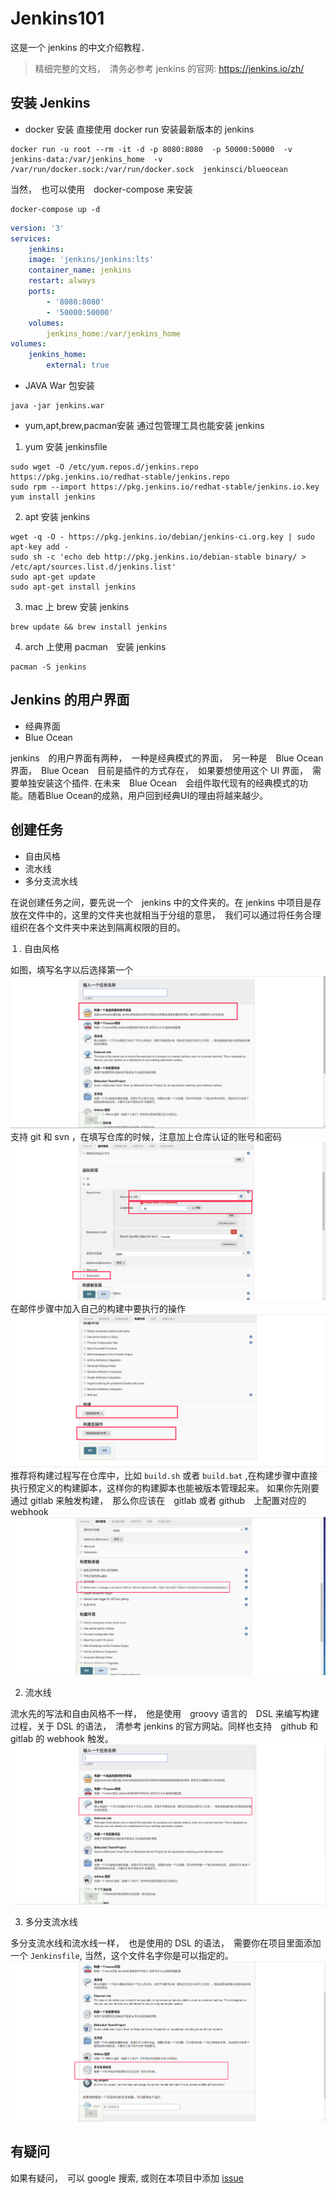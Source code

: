 # Jenkins101
这是一个 jenkins 的中文介绍教程．

> 精细完整的文档，　清务必参考 jenkins 的官网: https://jenkins.io/zh/
## 安装 Jenkins
* docker 安装
直接使用 docker run 安装最新版本的 jenkins
```shell
docker run -u root --rm -it -d -p 8080:8080  -p 50000:50000  -v jenkins-data:/var/jenkins_home  -v /var/run/docker.sock:/var/run/docker.sock  jenkinsci/blueocean 
```
当然，　也可以使用　docker-compose 来安装
```shell
docker-compose up -d
```
```yml
version: '3'
services:
    jenkins:
    image: 'jenkins/jenkins:lts'
    container_name: jenkins
    restart: always
    ports:
        - '8080:8080'
        - '50000:50000'
    volumes:
        jenkins_home:/var/jenkins_home
volumes:
    jenkins_home:
        external: true
```
* JAVA War 包安装
```shell
java -jar jenkins.war
```
* yum,apt,brew,pacman安装
通过包管理工具也能安装 jenkins

1. yum 安装 jenkinsfile
```shell
sudo wget -O /etc/yum.repos.d/jenkins.repo https://pkg.jenkins.io/redhat-stable/jenkins.repo
sudo rpm --import https://pkg.jenkins.io/redhat-stable/jenkins.io.key
yum install jenkins
```
2. apt 安装 jenkins
```shell
wget -q -O - https://pkg.jenkins.io/debian/jenkins-ci.org.key | sudo apt-key add -
sudo sh -c 'echo deb http://pkg.jenkins.io/debian-stable binary/ > /etc/apt/sources.list.d/jenkins.list'
sudo apt-get update
sudo apt-get install jenkins
```
3. mac 上 brew 安装 jenkins
```shell
brew update && brew install jenkins
```
4. arch 上使用 pacman　安装 jenkins
```shell
pacman -S jenkins
```

## Jenkins 的用户界面
* 经典界面
* Blue Ocean

jenkins　的用户界面有两种，　一种是经典模式的界面，　另一种是　Blue Ocean　界面，　Blue Ocean　目前是插件的方式存在，　如果要想使用这个 UI 界面，　需要单独安装这个插件. 在未来　Blue Ocean　会组件取代现有的经典模式的功能。随着Blue Ocean的成熟，用户回到经典UI的理由将越来越少。

## 创建任务
* 自由风格
* 流水线
* 多分支流水线

在说创建任务之间，要先说一个　jenkins 中的文件夹的。在 jenkins 中项目是存放在文件中的，这里的文件夹也就相当于分组的意思，　我们可以通过将任务合理组织在各个文件夹中来达到隔离权限的目的。

１. 自由风格

如图，填写名字以后选择第一个
![自由风格](images/free.png)
支持 git 和 svn ，在填写仓库的时候，注意加上仓库认证的账号和密码
![添加仓库](images/git_svn.png)
在邮件步骤中加入自己的构建中要执行的操作
![构建步骤](images/build.png)
推荐将构建过程写在仓库中，比如 `build.sh` 或者 `build.bat` ,在构建步骤中直接执行预定义的构建脚本，这样你的构建脚本也能被版本管理起来。
如果你先刚要通过 gitlab 来触发构建，　那么你应该在　gitlab 或者 github　上配置对应的 webhook
![webhook](images/webhook.png)

2. 流水线

流水先的写法和自由风格不一样，　他是使用　groovy 语言的　DSL 来编写构建过程，关于 DSL 的语法，　清参考 jenkins 的官方网站。同样也支持　github 和　gitlab 的 webhook 触发。
![流水线](images/pipeline.png)

3. 多分支流水线

多分支流水线和流水线一样，　也是使用的 DSL 的语法，　需要你在项目里面添加一个 `Jenkinsfile`, 当然，这个文件名字你是可以指定的。
![多分支](images/mutil_branch.png)

## 有疑问
如果有疑问，　可以 google 搜索, 或则在本项目中添加 [issue](https://github.com/hellojukay/jenkins101/issues/new)
